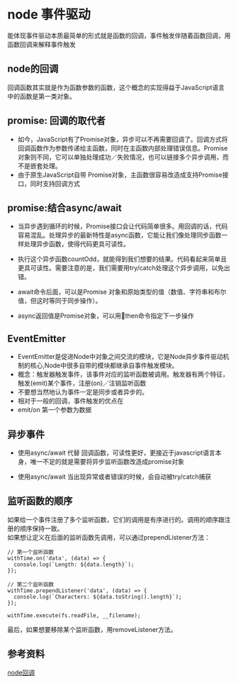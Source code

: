 # node 事件驱动
能体现事件驱动本质最简单的形式就是函数的回调，事件触发伴随着函数回调，用函数回调来解释事件触发  

## node的回调
回调函数其实就是作为函数参数的函数，这个概念的实现得益于JavaScript语言中的函数是第一类对象。  

## promise: 回调的取代者
-   如今，JavaScript有了Promise对象，异步可以不再需要回调了。回调方式将回调函数作为参数传递给主函数，同时在主函数内部处理错误信息。Promise对象则不同，它可以单独处理成功／失败情况，也可以链接多个异步调用，而不是嵌套处理。  
-   由于原生JavaScript自带 Promise对象，主函数很容易改造成支持Promise接口，同时支持回调方式  

## promise:结合async/await
-   当异步遇到循环的时候，Promise接口会让代码简单很多。用回调的话，代码容易混乱。处理异步的最新特性是async函数，它能让我们像处理同步函数一样处理异步函数，使得代码更具可读性。    

-   执行这个异步函数countOdd，就能得到我们想要的结果。代码看起来简单且更具可读性。需要注意的是，我们需要用try/catch处理这个异步调用，以免出错。  

-   await命令后面，可以是Promise 对象和原始类型的值（数值、字符串和布尔值，但这时等同于同步操作）。  

-   async返回值是Promise对象，可以用then命令指定下一步操作  

## EventEmitter
-   EventEmitter是促进Node中对象之间交流的模块，它是Node异步事件驱动机制的核心,Node中很多自带的模块都继承自事件触发模块。  
-   概念：触发器触发事件，该事件对应的监听函数被调用。触发器有两个特征，触发(emit)某个事件，注册(on)／注销监听函数
-   不要想当然地认为事件一定是同步或者异步的。  
-   相对于一般的回调，事件触发的优点在
-   emit/on 第一个参数为数据
## 异步事件
-   使用async/await 代替 回调函数，可读性更好，更接近于javascript语言本身，唯一不足的就是需要将异步监听函数改造成promise对象

-   使用async/await 当出现异常或者错误的时候，会自动被try/catch捕获  

## 监听函数的顺序
如果给一个事件注册了多个监听函数，它们的调用是有序进行的。调用的顺序跟注册的顺序保持一致。  
如果想让定义在后面的监听函数先调用，可以通过prependListener方法：  
```
// 第一个监听函数
withTime.on('data', (data) => {
  console.log(`Length: ${data.length}`);
});

// 第二个监听函数
withTime.prependListener('data', (data) => {
  console.log(`Characters: ${data.toString().length}`);
});

withTime.execute(fs.readFile, __filename);
```
最后，如果想要移除某个监听函数，用removeListener方法。  



## 参考资料
[node回调](https://zhuanlan.zhihu.com/p/27317102)
